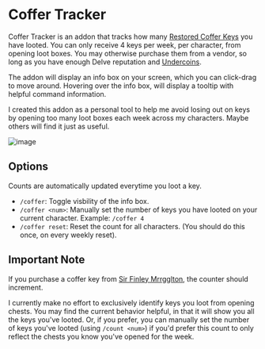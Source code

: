 # Coffer Tracker

Coffer Tracker is an addon that tracks how many [Restored Coffer Keys](https://www.wowhead.com/item=224172/restored-coffer-key) you have looted. You can only receive 4 keys per week, per character, from opening loot boxes. You may otherwise purchase them from a vendor, so long as you have enough Delve reputation and [Undercoins](https://www.wowhead.com/currency=2803/undercoin).

The addon will display an info box on your screen, which you can click-drag to move around. Hovering over the info box, will display a tooltip with helpful command information.

I created this addon as a personal tool to help me avoid losing out on keys by opening too many loot boxes each week across my characters. Maybe others will find it just as useful.

![image](https://github.com/user-attachments/assets/56d4e605-f571-4bda-9090-9123c7e67ff6)

## Options

Counts are automatically updated everytime you loot a key.

* `/coffer`: Toggle visbility of the info box.
* `/coffer <num>`: Manually set the number of keys you have looted on your current character. Example: `/coffer 4`
* `/coffer reset`: Reset the count for all characters. (You should do this once, on every weekly reset).

## Important Note

If you purchase a coffer key from [Sir Finley Mrrgglton](https://www.wowhead.com/npc=208070/sir-finley-mrrgglton), the counter should increment.

I currently make no effort to exclusively identify keys you loot from opening chests. You may find the current behavior helpful, in that it will show you all the keys you've looted. Or, if you prefer, you can manually set the number of keys you've looted (using `/count <num>`) if you'd prefer this count to only reflect the chests you know you've opened for the week.
